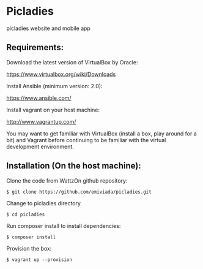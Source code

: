 # Picladies
picladies website and mobile app

## Requirements:

Download the latest version of VirtualBox by Oracle:

https://www.virtualbox.org/wiki/Downloads

Install Ansible (minimum version: 2.0):

https://www.ansible.com/

Install vagrant on your host machine:

http://www.vagrantup.com/

You may want to get familiar with VirtualBox (install a box, play around for
a bit) and Vagrant before continuing
to be familiar with the virtual development environment.

## Installation (On the host machine):

Clone the code from WattzOn github repository:

```
$ git clone https://github.com/emiviada/picladies.git
```

Change to picladies directory

```
$ cd picladies
```

Run composer install to install dependencies:

```
$ composer install
```

Provision the box:

```
$ vagrant up --provision
```